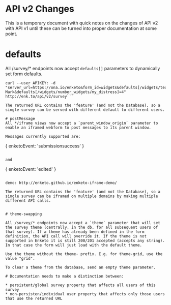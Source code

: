 API v2 Changes
=================


This is a temporary document with quick notes on the changes of API v2 with API v1 until these can be turned into proper documentation at some point.

# defaults
All /survey/* endpoints now accept `defaults[]` parameters to dynamically set form defaults.
```
curl --user APIKEY: -d "server_url=https://ona.io/enketo&form_id=widgets&defaults[/widgets/text_widgets/my_string]=Hey Mark&defaults[/widgets/number_widgets/my_distress]=4" http://enk.to/api/v2/survey```

The returned URL contains the 'feature' (and not the Database), so a single survey can be served with different default to different users.

# postMessage
All */iframe views now accept a `parent_window_origin` parameter to enable an iframed webform to post messages to its parent window.

Messages currently supported are:

```
{ enketoEvent: 'submissionsuccess' }
```

and 

```
{ enketoEvent: 'edited' } 
```

demo: http://enketo.github.io/enketo-iframe-demo/

The returned URL contains the 'feature' (and not the Database), so a single survey can be iframed on multiple domains by making multiple different API calls.


# theme-swapping

All /survey/* endpoints now accept a `theme` parameter that will set the survey theme (centrally, in the db, for all subsequent users of that survey). If a theme has already been defined in the form definition, the API call will override it. If the theme is not supported in Enketo it is still 200/201 accepted (accepts any string). In that case the form will just load with the default theme.

Use the theme without the theme- prefix. E.g. for theme-grid, use the value "grid".

To clear a theme from the database, send an empty theme parameter.

# Documentation needs to make a distinction between:

* persistent/global survey property that affects all users of this survey
* non-persisten/individual user property that affects only those users that use the returned URL
